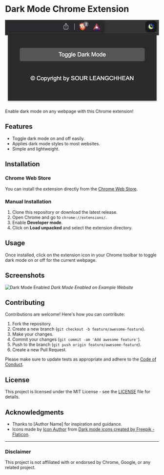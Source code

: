 # Dark Mode Chrome Extension

![Extension Screenshot](screenshot.png)

Enable dark mode on any webpage with this Chrome extension!

## Features

- Toggle dark mode on and off easily.
- Applies dark mode styles to most websites.
- Simple and lightweight.

## Installation

### Chrome Web Store

You can install the extension directly from the [Chrome Web Store](https://chrome.google.com/webstore/detail/dark-mode-extension/your-extension-id).

### Manual Installation

1. Clone this repository or download the latest release.
2. Open Chrome and go to `chrome://extensions/`.
3. Enable **Developer mode**.
4. Click on **Load unpacked** and select the extension directory.

## Usage

Once installed, click on the extension icon in your Chrome toolbar to toggle dark mode on or off for the current webpage.

## Screenshots

![Dark Mode Enabled](screenshots/dark-mode-enabled.png)
*Dark Mode Enabled on Example Website*

## Contributing

Contributions are welcome! Here's how you can contribute:

1. Fork the repository.
2. Create a new branch (`git checkout -b feature/awesome-feature`).
3. Make your changes.
4. Commit your changes (`git commit -am 'Add awesome feature'`).
5. Push to the branch (`git push origin feature/awesome-feature`).
6. Create a new Pull Request.

Please make sure to update tests as appropriate and adhere to the [Code of Conduct](CODE_OF_CONDUCT.md).

## License

This project is licensed under the MIT License - see the [LICENSE](LICENSE) file for details.

## Acknowledgments

- Thanks to [Author Name] for inspiration and guidance.
- Icons made by [Icon Author](https://www.flaticon.com/free-icons/dark-mode) from [Dark mode icons created by Freepik - Flaticon]([https://www.flaticon.com](https://www.flaticon.com/free-icons/dark-mode)).

---

### Disclaimer

This project is not affiliated with or endorsed by Chrome, Google, or any related project.

